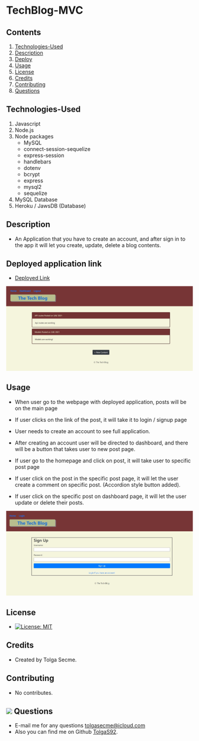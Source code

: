# TechBlog-MVC

## Contents

1. [Technologies-Used](#Technologies-Used)
2. [Description](#Description)
3. [Deploy](#Link)
4. [Usage](#Usage)
5. [License](#License)
6. [Credits](#Credits)
7. [Contributing](#Contributing)
8. [Questions](#Questions)

## Technologies-Used

1. Javascript
2. Node.js
3. Node packages
   - MySQL
   - connect-session-sequelize
   - express-session
   - handlebars
   - dotenv
   - bcrypt
   - express
   - mysql2
   - sequelize
4. MySQL Database
5. Heroku / JawsDB (Database)

## Description

- An Application that you have to create an account, and after sign in to the app it will let you create, update, delete a blog contents.

## Deployed application link

- [Deployed Link](https://pure-reaches-15227.herokuapp.com/)

![Signin](./public/Assets/dashboard.jpg)

## Usage

- When user go to the webpage with deployed application, posts will be on the main page

- If user clicks on the link of the post, it will take it to login / signup page

- User needs to create an account to see full application.

- After creating an account user will be directed to dashboard, and there will be a button that takes user to new post page.

- If user go to the homepage and click on post, it will take user to specific post page

- If user click on the post in the specific post page, it will let the user create a comment on specific post. (Accordion style button added).

- If user click on the specific post on dashboard page, it will let the user update or delete their posts.

![Signin](./public/Assets/signin.jpg)

## License

- [![License: MIT](https://img.shields.io/badge/License-MIT-yellow.svg)](https://opensource.org/licenses/MIT)

## Credits

- Created by Tolga Secme.

## Contributing

- No contributes.

## <img src="https://icons.iconarchive.com/icons/social-media-icons/social-buntings/48/Aim-icon.png"> Questions

- E-mail me for any questions [tolgasecme@icloud.com](mailto:tolgasecme@icloud.com)
- Also you can find me on Github [TolgaS92](https://github.com/TolgaS92).
